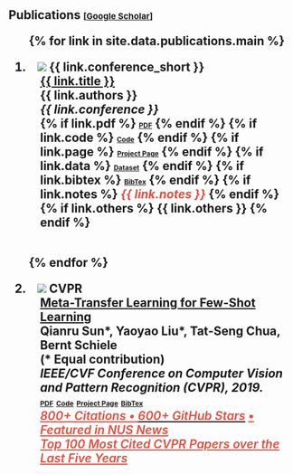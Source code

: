 <h1 id="publications"></h1>

<h2 style="margin: 60px 0px -15px;">Publications <temp style="font-size:15px;">[</temp><a href="https://scholar.google.com/citations?user=Wu5XyXAAAAAJ&hl=en" target="_blank" style="font-size:15px;">Google Scholar</a><temp style="font-size:15px;">]</temp>

<div class="publications">
<ol class="bibliography">

{% for link in site.data.publications.main %}

<li>
<div class="pub-row">
  <div class="col-sm-3 abbr" style="position: relative;padding-right: 15px;padding-left: 15px;">
    <img src="{{ link.image }}" class="teaser img-fluid z-depth-1" style="width=100;height=40%">
            <abbr class="badge">{{ link.conference_short }}</abbr>
  </div>
  <div class="col-sm-9" style="position: relative;padding-right: 15px;padding-left: 20px;">
      <div class="title"><a href="{{ link.pdf }}">{{ link.title }}</a></div>
      <div class="author">{{ link.authors }}</div>
      <div class="periodical"><em>{{ link.conference }}</em>
      </div>
    <div class="links">
      {% if link.pdf %} 
      <a href="{{ link.pdf }}" class="btn btn-sm z-depth-0" role="button" target="_blank" style="font-size:12px;">PDF</a>
      {% endif %}
      {% if link.code %} 
      <a href="{{ link.code }}" class="btn btn-sm z-depth-0" role="button" target="_blank" style="font-size:12px;">Code</a>
      {% endif %}
      {% if link.page %} 
      <a href="{{ link.page }}" class="btn btn-sm z-depth-0" role="button" target="_blank" style="font-size:12px;">Project Page</a>
      {% endif %}
      {% if link.data %} 
      <a href="{{ link.data }}" class="btn btn-sm z-depth-0" role="button" target="_blank" style="font-size:12px;">Dataset</a>
      {% endif %}
      {% if link.bibtex %} 
      <a href="{{ link.bibtex }}" class="btn btn-sm z-depth-0" role="button" target="_blank" style="font-size:12px;">BibTex</a>
      {% endif %}
      {% if link.notes %} 
      <strong> <i style="color:#e74d3c">{{ link.notes }}</i></strong>
      {% endif %}
      {% if link.others %} 
      {{ link.others }}
      {% endif %}
    </div>
  </div>
</div>
</li>

<br>

{% endfor %}

<li>
<div class="pub-row">
  <div class="col-sm-3 abbr" style="position: relative;padding-right: 15px;padding-left: 15px;">
    <img src="https://img.yliu.me/teaser/MTL_CVPR.png" class="teaser img-fluid z-depth-1">
            <abbr class="badge">CVPR</abbr>
  </div>
  <div class="col-sm-9" style="position: relative;padding-right: 15px;padding-left: 20px;">
      <div class="title"><a href="https://openaccess.thecvf.com/content_CVPR_2019/html/Sun_Meta-Transfer_Learning_for_Few-Shot_Learning_CVPR_2019_paper.html">Meta-Transfer Learning for Few-Shot Learning</a></div>
      <div class="author">Qianru Sun*, <strong>Yaoyao Liu*</strong>, Tat-Seng Chua, Bernt Schiele <br> (* Equal contribution)</div>
      <div class="periodical"><em>IEEE/CVF Conference on Computer Vision and Pattern Recognition <strong>(CVPR)</strong>, 2019.</em>
      </div>
    <div class="links">
      <a href="https://openaccess.thecvf.com/content_CVPR_2019/papers/Sun_Meta-Transfer_Learning_for_Few-Shot_Learning_CVPR_2019_paper.pdf" class="btn btn-sm z-depth-0" role="button" target="_blank" style="font-size:12px;">PDF</a>
      <a href="https://github.com/yaoyao-liu/meta-transfer-learning" class="btn btn-sm z-depth-0" role="button" target="_blank" style="font-size:12px;">Code</a>
      <a href="https://lyy.mpi-inf.mpg.de/mtl/" class="btn btn-sm z-depth-0" role="button" target="_blank" style="font-size:12px;">Project Page</a>
      <a href="https://dblp.uni-trier.de/rec/conf/cvpr/SunLCS19.html?view=bibtex" class="btn btn-sm z-depth-0" role="button" target="_blank" style="font-size:12px;">BibTex</a>
<br>
<strong> <a style="color:#e74d3c; font-weight:600" href="https://scholar.google.com/citations?view_op=view_citation&hl=en&user=Uf9GqRsAAAAJ&citation_for_view=Uf9GqRsAAAAJ:bEWYMUwI8FkC"><i id="total_citation_mtl">800+</i><i style="color:#e74d3c; font-weight:600"> Citations • </i></a><a href="https://github.com/yaoyao-liu/meta-transfer-learning" target="_blank" rel="noopener"><i style="color:#e74d3c; font-weight:600" id="githubstars_mtl">600+</i><i style="color:#e74d3c; font-weight:600"> GitHub Stars</i></a> <a style="color:#e74d3c; font-weight:600" href="https://www.comp.nus.edu.sg/news/2019-cvpr-research/">• <i>Featured in NUS News</i></a></strong>
<br>
<strong><a style="color:#e74d3c; font-weight:600" href="https://scholar.google.com/citations?hl=en&view_op=list_hcore&venue=FXe-a9w0eycJ.2024&vq=en&cstart=60"><i>Top 100 Most Cited CVPR Papers over the Last Five Years</i></a></strong>
  <script>
  githubStars("yaoyao-liu/meta-transfer-learning", function(stars) {
  var startext = document.getElementById("githubstars_mtl");
        startext.innerHTML=stars;
  });
  </script>
  <script>
      $(document).ready(function () {
          
          var gsDataBaseUrl = 'https://raw.githubusercontent.com/yaoyao-liu/yaoyao-liu.github.io/'
          
          $.getJSON(gsDataBaseUrl + "google-scholar-stats/gs_data.json", function (data) {
              var totalCitation = data['publications']['Uf9GqRsAAAAJ:bEWYMUwI8FkC']['num_citations']
              document.getElementById('total_citation_mtl').innerHTML = totalCitation;
              var citationEles = document.getElementsByClassName('show_paper_citations')
              Array.prototype.forEach.call(citationEles, element => {
                  var paperId = element.getAttribute('data')
                  var numCitations = data['publications'][paperId]['num_citations']
                  element.innerHTML = '| Citations: ' + numCitations;
              });
          });
      })
  </script>
    </div>
  </div>
</div>
</li>

</ol>
</div>


